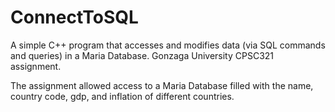 # ConnectToSQL
A simple C++ program that accesses and modifies data (via SQL commands and queries) in a Maria Database. Gonzaga University CPSC321 assignment. 

The assignment allowed access to a Maria Database filled with the name, country code, gdp, and inflation of different countries.
